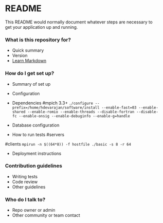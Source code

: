 # README #

This README would normally document whatever steps are necessary to get your application up and running.

### What is this repository for? ###

* Quick summary
* Version
* [Learn Markdown](https://bitbucket.org/tutorials/markdowndemo)

### How do I get set up? ###

* Summary of set up
* Configuration
* Dependencies
#mpich 3.3+
`./configure --prefix=/home/hdevarajan/software/install --enable-fast=03 --enable-shared --enable-romio --enable-threads --disable-fortran --disable-fc --enable-onsig --enable-debuginfo --enable-g=handle`

* Database configuration
* How to run tests
#servers

#clients
`mpirun -n $((64*8)) -f hostfile ./basic -s 8 -r 64`
* Deployment instructions

### Contribution guidelines ###

* Writing tests
* Code review
* Other guidelines

### Who do I talk to? ###

* Repo owner or admin
* Other community or team contact